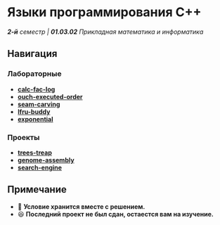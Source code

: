 # Языки программирования C++

_**2-й** семестр | **01.03.02** Прикладная математика и информатика_

## Навигация

### Лабораторные

- **[calc-fac-log](./Lab-1/)**
- **[ouch-executed-order](./Lab-2/)**
- **[seam-carving](./Lab-3/)**
- **[lfru-buddy](./Lab-4/)**
- **[exponential](./Lab-5/)**

### Проекты

- **[trees-treap](./Proj-1/)**
- **[genome-assembly](./Proj-2/)**
- **[search-engine](./Proj-3/)**

## Примечание

- :thinking: **Условие хранится вместе с решением.**
- :laughing: **Последний проект не был сдан, остаестся вам на изучение.**
